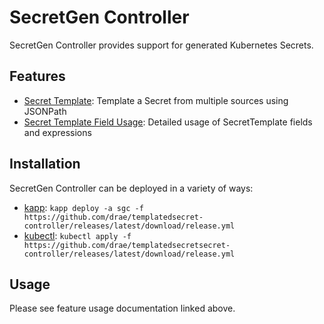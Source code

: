 # SecretGen Controller

SecretGen Controller provides support for generated Kubernetes Secrets.

## Features

- [Secret Template](secret-template.md): Template a Secret from multiple sources using JSONPath
- [Secret Template Field Usage](secret-template-field.md): Detailed usage of SecretTemplate fields and expressions

## Installation

SecretGen Controller can be deployed in a variety of ways:

- [kapp](https://carvel.dev/kapp/): `kapp deploy -a sgc -f https://github.com/drae/templatedsecret-controller/releases/latest/download/release.yml`
- [kubectl](https://github.com/kubernetes/kubectl): `kubectl apply -f https://github.com/drae/templatedsecretsecret-controller/releases/latest/download/release.yml`

## Usage

Please see feature usage documentation linked above.
